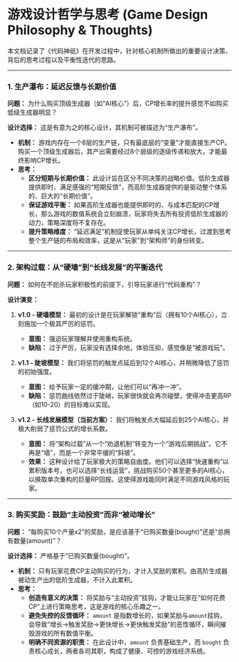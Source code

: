 # 游戏设计哲学与思考 (Game Design Philosophy & Thoughts)

本文档记录了《代码神祇》在开发过程中，针对核心机制所做出的重要设计决策、背后的思考过程以及平衡性迭代的思路。

---

### 1. 生产瀑布：延迟反馈与长期价值

**问题：** 为什么购买顶级生成器（如“AI核心”）后，CP增长率的提升感觉不如购买低级生成器明显？

**设计选择：** 这是有意为之的核心设计，其机制可被描述为“生产瀑布”。

*   **机制：** 游戏内存在一个8层的生产链，只有最底层的“变量”才能直接生产CP。购买一个顶级生成器后，其产出需要经过8个层级的逐级传递和放大，才能最终影响CP增长。
*   **思考：**
    *   **区分短期与长期价值：** 此设计旨在区分不同决策的战略价值。低阶生成器提供即时、满足感强的“短期反馈”，而高阶生成器提供的是驱动整个体系的、巨大的“长期价值”。
    *   **保证游戏平衡：** 如果高阶生成器也能提供即时的、与成本匹配的CP增长，那么游戏的数值系统会立刻崩溃，玩家将失去所有投资低阶生成器的动力，策略深度将不复存在。
    *   **提升策略维度：** “延迟满足”机制促使玩家从单纯关注CP增长，过渡到思考整个生产链的布局和效率，这是从“玩家”到“架构师”的身份转变。

---

### 2. 架构过载：从“硬墙”到“长线发展”的平衡迭代

**问题：** 如何在不扼杀玩家积极性的前提下，引导玩家进行“代码重构”？

**设计演变：**

1.  **v1.0 - 硬墙模型：** 最初的设计是在玩家解锁“重构”后（拥有10个AI核心），立刻施加一个极其严厉的惩罚。
    *   **意图：** 强迫玩家理解并使用重构系统。
    *   **缺陷：** 过于严厉，玩家没有选择余地，体验压抑，感觉像是“被游戏玩”。

2.  **v1.1 - 陡坡模型：** 我们将惩罚的触发点延后到12个AI核心，并稍微降低了惩罚的初始强度。
    *   **意图：** 给予玩家一定的缓冲期，让他们可以“再冲一冲”。
    *   **缺陷：** 惩罚曲线依然过于陡峭，玩家很快就会再次碰壁，使得冲击更高RP（如10-20）的目标难以实现。

3.  **v1.2 - 长线发展模型（当前方案）：** 我们将触发点大幅延后到25个AI核心，并极大削弱了惩罚公式的增长系数。
    *   **意图：** 将“架构过载”从一个“劝退机制”转变为一个“游戏后期挑战”。它不再是“墙”，而是一个非常平缓的“斜坡”。
    *   **效果：** 这种设计给了玩家极大的策略自由度。他们可以选择“快速重构”以累积版本号，也可以选择“长线运营”，挑战购买50个甚至更多的AI核心，以换取单次重构的巨量RP回报。这使得游戏能同时满足不同游戏风格的玩家。

---

### 3. 购买奖励：鼓励“主动投资”而非“被动增长”

**问题：** “每购买10个产量x2”的奖励，是应该基于“已购买数量(bought)”还是“总拥有数量(amount)”？

**设计选择：** 严格基于“已购买数量(bought)”。

*   **机制：** 只有玩家花费CP主动购买的行为，才计入奖励的累积。由高阶生成器被动生产出的低阶生成器，不计入此累积。
*   **思考：**
    *   **创造有意义的决策：** 将奖励与“主动投资”挂钩，才能让玩家在“如何花费CP”上进行策略思考，这是游戏的核心乐趣之一。
    *   **避免失控的反馈循环：** `amount` 是指数增长的，如果奖励与`amount`挂钩，会导致“增长->触发奖励->更快增长->更快触发奖励”的恶性循环，瞬间摧毁游戏的所有数值平衡。
    *   **明确不同资源的职责：** 在此设计中，`amount` 负责基础生产，而 `bought` 负责核心成长，两者各司其职，构成了健康、可控的游戏经济系统。
